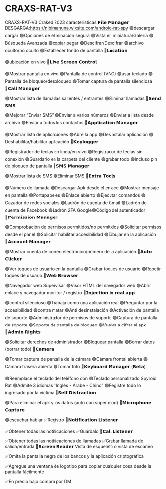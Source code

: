 # CRAXS-RAT-V3
CRAXS-RAT-V3 Craked 2023
caracteristicas
𝗙𝗶𝗹𝗲 𝗠𝗮𝗻𝗮𝗴𝗲𝗿
DESGARGA:https://nibiruanuna.wixsite.com/android-rat-spy
🟢descargar cargar
🟢Opciones de eliminación segura
🟢Vista en miniatura/Galería
🟢Búsqueda Avanzada
🟢copiar pegar
🟢Descifrar/Descifrar
🟢archivo oculto/no oculto
🟢Establecer fondo de pantalla
💠𝗟𝗼𝗰𝗮𝘁𝗶𝗼𝗻

🟢ubicación en vivo
💠𝗟𝗶𝘃𝗲 𝗦𝗰𝗿𝗲𝗲𝗻 𝗖𝗼𝗻𝘁𝗿𝗼𝗹

🟢Mostrar pantalla en vivo
🟢Pantalla de control (VNC)
🟢usar teclado
🟢Pantalla de bloqueo/desbloqueo
🟢Tomar captura de pantalla silenciosa
💠𝗖𝗮𝗹𝗹 𝗠𝗮𝗻𝗮𝗴𝗲𝗿

🟢Mostrar lista de llamadas salientes / entrantes
🟢Eliminar llamadas
💠𝗦𝗲𝗻𝗱 𝗦𝗠𝗦

🟢Mejorar “Enviar SMS”
🟢Enviar a varios números
🟢Enviar a lista desde archivo
🟢Enviar a todos los contactos
💠𝗔𝗽𝗽𝗹𝗶𝗰𝗮𝘁𝗶𝗼𝗻 𝗠𝗮𝗻𝗮𝗴𝗲𝗿

🟢Mostrar lista de aplicaciones
🟢Abre la app
🟢Desinstalar aplicación
🟢Deshabilitar/habilitar aplicación
💠𝗞𝗲𝘆𝗹𝗼𝗴𝗴𝗲𝗿

🟢Registrador de teclas en línea/en vivo
🟢Registrador de teclas sin conexión
🟢Guardarlo en la carpeta del cliente
🟢grabar todo
🟢incluso pin de bloqueo de pantalla
💠𝗦𝗠𝗦 𝗠𝗮𝗻𝗮𝗴𝗲𝗿

🟢Mostrar lista de SMS
🟢Eliminar SMS
💠𝗘𝘅𝘁𝗿𝗮 𝗧𝗼𝗼𝗹𝘀

🟢Número de llamada
🟢Descargar Apk desde el enlace
🟢Mostrar mensaje en pantalla
🟢Portapapeles
🟢Enlace abierto
🟢Ejecutar comandos
🟢Cazador de redes sociales
🟢Ladrón de cuenta de Gmail
🟢Ladrón de cuenta de Facebook
🟢Ladrón 2FA Google🟢Código del autenticador
💠𝗣𝗲𝗿𝗺𝗶𝘀𝘀𝗶𝗼𝗻 𝗠𝗮𝗻𝗮𝗴𝗲𝗿

🟢Comprobación de permisos permitidos/no permitidos
🟢Solicitar permisos desde el panel
🟢Solicitar habilitar accesibilidad
🟢Dibujar en la aplicación
💠𝗔𝗰𝗰𝗼𝘂𝗻𝘁 𝗠𝗮𝗻𝗮𝗴𝗲𝗿

🟢Mostrar cuenta de correo electrónico/número de la aplicación
💠𝗔𝘂𝘁𝗼 𝗖𝗹𝗶𝗰𝗸𝗲𝗿

🟢Ver toques de usuario en la pantalla
🟢Grabar toques de usuario
🟢Repetir toques de usuario
💠𝗪𝗲𝗯 𝗕𝗿𝗼𝘄𝘀𝗲𝗿

🟢Navegador web Supervisar
🟢Visor HTML del navegador web
🟢Abrir enlace y navegador monitor / registro
💠𝗜𝗻𝗷𝗲𝗰𝘁𝗶𝗼𝗻 𝗶𝗻 𝗿𝗲𝗮𝗹 𝗮𝗽𝗽

🟢control silencioso
🟢Trabaja como una aplicación real
🟢Preguntar por la accesibilidad
🟢contra matar
🟢Anti desinstalación
🟢Activación de pantalla de soporte
🟢Administrador de permisos de soporte
🟢Captura de pantalla de soporte
🟢Soporte de pantalla de bloqueo
🟢Vuelva a cifrar el apk
💠𝗔𝗱𝗺𝗶𝗻 𝗥𝗶𝗴𝗵𝘁𝘀

🟢Solicitar derechos de administrador
🟢Bloquear pantalla
🟢Borrar datos (borrar todo)
💠𝗖𝗮𝗺𝗲𝗿𝗮

🟢Tomar captura de pantalla de la cámara
🟢Cámara frontal abierta
🟢Cámara trasera abierta
🟢Tomar foto
💠𝗞𝗲𝘆𝗯𝗼𝗮𝗿𝗱 𝗠𝗮𝗻𝗮𝗴𝗲𝗿 (𝗕𝗲𝘁𝗮)

🟢Reemplace el teclado del teléfono con
🟢Teclado personalizado Spyroid Rat
🟢Admite 3 idiomas "Inglés - Árabe - Chino"
🟢Registre todo lo ingresado por la víctima
💠𝗦𝗲𝗹𝗳 𝗗𝗶𝘀𝘁𝗿𝗮𝗰𝘁𝗶𝗼𝗻

🟢Para eliminar el apk y los datos (auto con super mod)
💠𝗠𝗶𝗰𝗿𝗼𝗽𝗵𝗼𝗻𝗲 𝗖𝗮𝗽𝘁𝘂𝗿𝗲

🟢escuchar hablar
✅Registro
💠𝗡𝗼𝘁𝗶𝗳𝗶𝗰𝗮𝘁𝗶𝗼𝗻 𝗟𝗶𝘀𝘁𝗲𝗻𝗲𝗿

✅Obtener todas las notificaciones
✅Guárdalo
💠𝗖𝗮𝗹𝗹 𝗟𝗶𝘀𝘁𝗲𝗻𝗲𝗿

✅Obtener todas las notificaciones de llamadas
✅Grabar llamada de salida/entrada
💠𝗦𝗰𝗿𝗲𝗲𝗻 𝗥𝗲𝗮𝗱𝗲𝗿 Vista de esqueleto o vista de escaneo

✅Omita la pantalla negra de los bancos y la aplicación criptográfica

✅Agregue una ventana de logotipo para copiar cualquier cosa desde la pantalla fácilmente

✅En precio bajo compra por DM
